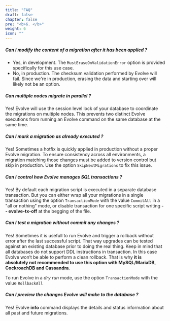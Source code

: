 ```yaml
---
title: "FAQ"
draft: false
chapter: false
pre: "<b>6. </b>"
weight: 6
icon: ""
---
```


##### <i class="fas fa-check"></i> Can I modify the content of a migration after it has been applied ?
- Yes, in development. The `MustEraseOnValidationError` option is provided specifically for this use case. 
- No, in production. The checksum validation performed by Evolve will fail. Since we're in production, erasing the data and starting over will likely not be an option.

##### <i class="fas fa-check"></i> Can multiple nodes migrate in parallel ?
Yes! Evolve will use the session level lock of your database to coordinate the migrations on multiple nodes. This prevents two distinct Evolve executions from running an Evolve command on the same database at the same time.

##### <i class="fas fa-check"></i> Can I mark a migration as already executed ?
Yes! Sometimes a hotfix is quickly applied in production without a proper Evolve migration. To ensure consistency across all environments, a migration matching those changes must be added to version control but skip in production. Use the option `SkipNextMigrations` to fix this issue.

##### <i class="fas fa-check"></i> Can I control how Evolve manages SQL transactions ?
Yes! By default each migration script is executed in a separate database transaction. But you can either wrap all your migrations in a single transaction using the option `TransactionMode` with the value `CommitAll` in a "all or nothing" mode, or disable transaction for one specific script writing **-- evolve-tx-off** at the begging of the file.

##### <i class="fas fa-check"></i> Can I test a migration without commit any changes ?
Yes! Sometimes it is usefull to run Evolve and trigger a rollback without error after the last successful script. That way upgrades can be tested against an existing database prior to doing the real thing. Keep in mind that all databases do not support DDL instructions in transaction. In this case Evolve won’t be able to perform a clean rollback. That is why **it is absolutely not recommended to use this option with MySQL/MariaDB, CockroachDB and Cassandra**.

To run Evolve in a _dry run_ mode, use the option `TransactionMode` with the value `RollbackAll`

##### <i class="fas fa-check"></i> Can I preview the changes Evolve will make to the database ?
Yes! Evolve **info** command displays the details and status information about all past and future migrations.
